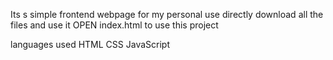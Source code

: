 Its s simple frontend webpage for my personal use
directly download all the files and use it
OPEN index.html to use this project

languages used
HTML
CSS
JavaScript
